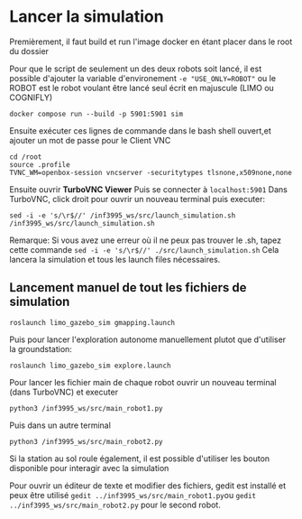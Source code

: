 # Lancer la simulation

Premièrement, il faut build et run l'image docker en étant placer dans le root du dossier

Pour que le script de seulement un des deux robots soit lancé, il est possible d'ajouter la variable
d'environement  `-e "USE_ONLY=ROBOT"` ou le ROBOT est le robot voulant être lancé seul écrit en majuscule (LIMO ou COGNIFLY)
```
docker compose run --build -p 5901:5901 sim
```

Ensuite exécuter ces lignes de commande dans le bash shell ouvert,et ajouter un mot de passe pour le Client VNC
```
cd /root
source .profile
TVNC_WM=openbox-session vncserver -securitytypes tlsnone,x509none,none
```
Ensuite ouvrir **TurboVNC Viewer**
Puis se connecter à `localhost:5901`
Dans TurboVNC, click droit pour ouvrir un nouveau terminal puis executer:
```
sed -i -e 's/\r$//' /inf3995_ws/src/launch_simulation.sh
/inf3995_ws/src/launch_simulation.sh
```
Remarque: Si vous avez une erreur où il ne peux pas trouver le .sh, tapez cette commande `sed -i -e 's/\r$//' ./src/launch_simulation.sh`
Cela lancera la simulation et tous les launch files nécessaires.

## Lancement manuel de tout les fichiers de simulation
```
roslaunch limo_gazebo_sim gmapping.launch
```

Puis pour lancer l'exploration autonome manuellement plutot que d'utiliser la groundstation:
```
roslaunch limo_gazebo_sim explore.launch
```

Pour lancer les fichier main de chaque robot ouvrir un nouveau terminal (dans TurboVNC) et executer
```
python3 /inf3995_ws/src/main_robot1.py
```
Puis dans un autre terminal

```
python3 /inf3995_ws/src/main_robot2.py
```

Si la station au sol roule également, il est possible d'utiliser les bouton disponible pour interagir avec la simulation

Pour ouvrir un éditeur de texte et modifier des fichiers, gedit est installé et peux être utilisé `gedit ../inf3995_ws/src/main_robot1.py`ou `gedit ../inf3995_ws/src/main_robot2.py` pour le second robot.  

